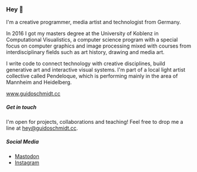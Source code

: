 ### Hey 👋

I'm a creative programmer, media artist and technologist from Germany.

In 2016 I got my masters degree at the University of Koblenz in Computational Visualistics, a computer science program with a special focus on computer graphics and image processing mixed with courses from interdisciplinary fields such as art history, drawing and media art.

I write code to connect technology with creative disciplines, build generative art and interactive visual systems. I'm part of a local light artist collective called Pendeloque, which is performing mainly in the area of Mannheim and Heidelberg.

www.guidoschmidt.cc

##### Get in touch

I'm open for projects, collaborations and teaching! Feel free to drop me a line at hey@guidoschmidt.cc.

##### Social Media
- <a rel="me" href="https://genart.social/@guidoschmidt">Mastodon</a>
- [Instagram](https://www.instagram.com/guidoschmidt.cc/)
